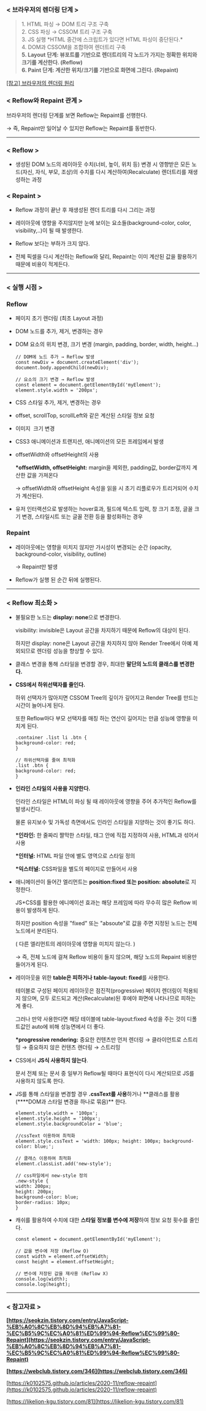 ### < 브라우저의 렌더링 단계 >

> 1\. HTML 파싱 → DOM 트리 구조 구축  
> 2\. CSS 파싱 → CSSOM 트리 구조 구축  
> 3\. JS 실행 \*HTML 중간에 스크립트가 있다면 HTML 파싱이 중단된다.\*  
> 4\. DOM과 CSSOM을 조합하여 렌더트리 구축  
> **5\. Layout 단계: 뷰포트를 기반으로 렌더트리의 각 노드가 가지는 정확한 위치와 크기를 계산한다. (Reflow)**  
> **6\. Paint 단계: 계산한 위치/크기를 기반으로 화면에 그린다. (Repaint)**

[\[참고\] 브라우저의 렌더링 원리](https://ansui218.tistory.com/116)

### < Reflow와 Repaint 관계 >

브라우저의 렌더링 단계를 보면 Reflow는 Repaint를 선행한다.

→ 즉, Repaint만 일어날 수 있지만 Reflow는 Repaint를 동반한다.

---

### < Reflow >

- 생성된 DOM 노드의 레이아웃 수치(너비, 높이, 위치 등) 변경 시 영향받은 모든 노드(자신, 자식, 부모, 조상)의 수치를 다시 계산하여(Recalculate) 렌더트리를 재생성하는 과정

### < Repaint >

- Reflow 과정이 끝난 후 재생성된 렌더 트리를 다시 그리는 과정

- 레이아웃에 영향을 주지않지만 눈에 보이는 요소들(background-color, color, visibility,..)이 될 때 발생한다.

- Reflow 보다는 부하가 크지 않다.

- 전체 픽셀을 다시 계산하는 Reflow와 달리, Repaint는 이미 계산된 값을 활용하기 때문에 비용이 적게든다.

---

### < 실행 시점 >

### Reflow

- 페이지 초기 렌더링 (최초 Layout 과정)

- DOM 노드를 추가, 제거, 변경하는 경우

- DOM 요소의 위치 변경, 크기 변경 (margin, padding, border, width, height...)

  ```
  // DOM에 노드 추가 → Reflow 발생
  const newDiv = document.createElement('div');
  document.body.appendChild(newDiv);

  // 요소의 크기 변경 → Reflow 발생
  const element = document.getElementById('myElement');
  element.style.width = '200px';
  ```

- CSS 스타일 추가, 제거, 변경하는 경우

- offset, scrollTop, scrollLeft와 같은 계산된 스타일 정보 요청

- 이미지  크기 변경

- CSS3 애니메이션과 트랜지션, 애니메이션의 모든 프레임에서 발생

- offsetWidth와 offsetHeight의 사용

  **\*offsetWidth, offsetHeight:** margin을 제외한, padding값, border값까지 계산한 값을 가져온다

  → offsetWidth와 offsetHeight 속성을 읽을 시 초기 리플로우가 트리거되어 수치가 계산된다.

- 유저 인터랙션으로 발생하는 hover효과, 필드에 텍스트 입력, 창 크기 조정, 글꼴 크기 변경, 스타일시트 또는 글꼴 전환 등을 활성화하는 경우

### Repaint

- 레이아웃에는 영향을 미치지 않지만 가시성이 변경되는 순간 (opacity, background-color, visibility, outline)

  → Repaint만 발생

- Reflow가 실행 된 순간 뒤에 실행된다.

---

### < Reflow 최소화 >

- 불필요한 노드는 **display: none**으로 변경한다.

  visibility: invisible은 Layout 공간을 차지하기 때문에 Reflow의 대상이 된다.

  하지만 display: none은 Layout 공간을 차지하지 않아 Render Tree에서 아예 제외되므로 렌더링 성능을 향상할 수 있다.

- 클래스 변경을 통해 스타일을 변경할 경우, 최대한 **말단의 노드의 클래스를 변경한다.**

- **CSS에서 하위선택자를 줄인다.**

  하위 선택자가 많아지면 CSSOM Tree의 깊이가 깊어지고 Render Tree를 만드는 시간이 늘어나게 된다.

  또한 Reflow마다 부모 선택자를 매칭 하는 연산이 길어지는 만큼 성능에 영향을 미치게 된다.

  ```
  .container .list li .btn {
  background-color: red;
  }

  // 하위선택자를 줄여 최적화
  .list .btn {
  background-color: red;
  }
  ```

- **인라인 스타일의 사용을 지양한다.**

  인라인 스타일은 HTML이 파싱 될 때 레이아웃에 영향을 주어 추가적인 Reflow를 발생시킨다.

  물론 유지보수 및 가독성 측면에서도 인라인 스타일을 지양하는 것이 좋기도 하다.

  **\*인라인:** 한 줄짜리 짤막한 스타일, 태그 안에 직접 지정하여 사용, HTML과 섞어서 사용

  **\*인터널:** HTML 파일 안에 별도 영역으로 스타일 정의

  **\*익스터널:** CSS파일을 별도의 페이지로 만들어서 사용

- 애니메이션이 들어간 엘리먼트는 **position:fixed 또는 position: absolute**로 지정한다.

  JS+CSS를 활용한 에니메이션 효과는 해당 프레임에 따라 무수히 많은 Reflow 비용이 발생하게 된다.

  하지만 position 속성을 "fixed" 또는 "absoute"로 값을 주면 지정된 노드는 전체 노드에서 분리된다.

  ( 다른 엘리먼트의 레이아웃에 영향을 미치지 않는다. )

  → 즉, 전체 노드에 걸쳐 Reflow 비용이 들지 않으며, 해당 노드의 Repaint 비용만 들어가게 된다.

- 레이아웃을 위한 **table은 피하거나** **table-layout: fixed**를 사용한다.

  테이블로 구성된 페이지 레이아웃은 점진적(progressive) 페이지 렌더링이 적용되지 않으며, 모두 로드되고 계산(Recalculate)된 후에야 화면에 나타나므로 피하는 게 좋다.

  그러나 만약 사용한다면 해당 테이블에 table-layout:fixed 속성을 주는 것이 디폴트값인 auto에 비해 성능면에서 더 좋다.

  **\*progressive rendering:** 중요한 컨텐츠만 먼저 렌더링 → 클라이언트로 스트리밍 → 중요하지 않은 컨텐츠 렌더링 → 스트리밍

- CSS에서 **JS식 사용하지 않는다**.

  문서 전체 또는 문서 중 일부가 Reflow될 때마다 표현식이 다시 계산되므로 JS를 사용하지 않도록 한다.

- JS를 통해 스타일을 변경할 경우 **.cssText를 사용**하거나 **클래스를 활용(\*\***DOM과 스타일 변경을 하나로 묶음)\*\* 한다.

  ```
  element.style.width = '100px';
  element.style.height = '100px';
  element.style.backgroundColor = 'blue';

  //cssText 이용하여 최적화
  element.style.cssText = 'width: 100px; height: 100px; background-color: blue;';

  // 클래스 이용하여 최적화
  element.classList.add('new-style');

  // css파일에서 new-style 정의
  .new-style {
  width: 200px;
  height: 200px;
  background-color: blue;
  border-radius: 10px;
  }
  ```

- 캐쉬를 활용하여 수치에 대한 **스타일 정보를 변수에 저장**하여 정보 요청 횟수를 줄인다.

  ```
  const element = document.getElementById('myElement');

  // 값을 변수에 저장 (Reflow O)
  const width = element.offsetWidth;
  const height = element.offsetHeight;

  // 변수에 저장된 값을 재사용 (Reflow X)
  console.log(width);
  console.log(height);
  ```

---

### < 참고자료 >

**[https://seokzin.tistory.com/entry/JavaScript-%EB%A0%8C%EB%8D%94%EB%A7%81-%EC%B5%9C%EC%A0%81%ED%99%94-Reflow%EC%99%80-Repaint](https://seokzin.tistory.com/entry/JavaScript-%EB%A0%8C%EB%8D%94%EB%A7%81-%EC%B5%9C%EC%A0%81%ED%99%94-Reflow%EC%99%80-Repaint)**

**[https://webclub.tistory.com/346](https://webclub.tistory.com/346)**

[https://k0102575.github.io/articles/2020-11/reflow-repaint](https://k0102575.github.io/articles/2020-11/reflow-repaint)

[https://likelion-kgu.tistory.com/81](https://likelion-kgu.tistory.com/81)
